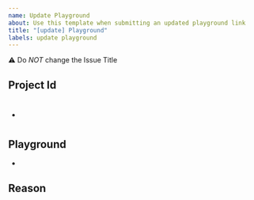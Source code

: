 ```yaml
---
name: Update Playground
about: Use this template when submitting an updated playground link
title: "[update] Playground"
labels: update playground
---
```


:warning: Do _NOT_ change the Issue Title

<!-- 
Please provide the project ID. This is the issue number that first created the project. You'll find it as a badge at the top of the project.
-->
## Project Id
- #


<!-- Please past your updated playground link below -->
## Playground
-


<!-- Please provide a short detailed reason for the update/change -->
## Reason
